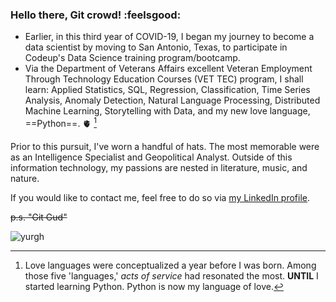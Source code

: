 ### Hello there, Git crowd! :feelsgood:

- Earlier, in this third year of COVID-19, I began my journey to become a data scientist by moving to San Antonio, Texas, to participate
in Codeup's Data Science training program/bootcamp. 
- Via the Department of Veterans Affairs excellent Veteran Employment Through Technology Education
Courses (VET TEC) program, I shall learn: Applied Statistics, SQL, Regression, Classification, Time Series Analysis, Anomaly Detection, Natural Language
Processing, Distributed Machine Learning, Storytelling with Data, and my new love language, ==Python==. 🫀 [^1]

[^1]: Love languages were conceptualized a year before I was born. Among those five 'languages,' _acts of service_ had resonated the most.
__UNTIL__ I started learning Python. Python is now my language of love. 

   Prior to this pursuit, I've worn a handful of hats. The most memorable were as an Intelligence Specialist and Geopolitical Analyst. Outside of this
information technology, my passions are nested in literature, music, and nature. 

   If you would like to contact me, feel free to do so via [my LinkedIn profile](https://www.linkedin.com/in/nicholas-dougherty-14037a141/).
   
~~p.s. "Git Gud"~~   

![yurgh](https://user-images.githubusercontent.com/96060766/153166169-95d7037e-2ba6-45d2-bda6-783bb01810ab.png)









<!--
**nicholas-dougherty/nicholas-dougherty** is a ✨ _special_ ✨ repository because its `README.md` (this file) appears on your GitHub profile.

Here are some ideas to get you started:

- 🔭 I’m currently working on ...
- 🌱 I’m currently learning ...
- 👯 I’m looking to collaborate on ...
- 🤔 I’m looking for help with ...
- 💬 Ask me about ...
- 📫 How to reach me: ...![yurgh](https://user-images.githubusercontent.com/96060766/153166169-95d7037e-2ba6-45d2-bda6-783bb01810ab.png)

- 😄 Pronouns: ...
- ⚡ Fun fact: ...
-->
